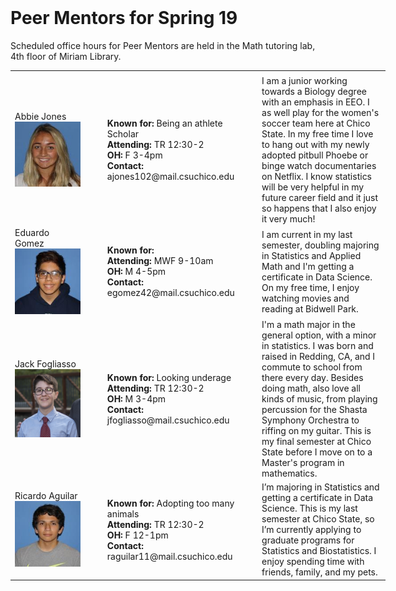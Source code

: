 <br>

# Peer Mentors for Spring 19

Scheduled office hours for Peer Mentors are held in the Math tutoring lab, 4th floor of Miriam Library.

<style>
    table {
      table-layout: fixed;
      width: 600px;
    }
</style>
   
<table width="800" cellspacing="20" cellpadding="20">
<tbody>

<tr>
  <td width="200"></td>
  <td width="50"></td>
  <td width="200"></td>
  <td width="50"></td>
  <td width="400"></td>
</tr>
  
<tr></tr>

<tr>
<td>Abbie Jones<img src="mentors/abbie.jpg" alt="" /></td>
<td></td>
<td><strong>Known for: </strong> Being an athlete Scholar <br> 
    <strong>Attending: </strong> TR 12:30-2 <br> 
    <strong>OH: </strong> F 3-4pm <br> 
    <strong>Contact: </strong> ajones102@mail.csuchico.edu <br> </td>
<td></td>
<td> I am a junior working towards a Biology degree with an emphasis in EEO. I as well play for the women's soccer team here at Chico State. In my free time I love to hang out with my newly adopted pitbull Phoebe or binge watch documentaries on Netflix. I know statistics will be very helpful in my future career field and it just so happens that I also enjoy it very much!</td>
</tr>

<tr></tr>

<tr>
<td>Eduardo Gomez<img src="mentors/eduardo.jpg" alt="" /></td>
<td></td>
<td><strong>Known for: </strong>  <br> 
    <strong>Attending: </strong> MWF 9-10am <br> 
    <strong>OH: </strong> M 4-5pm <br> 
    <strong>Contact: </strong> egomez42@mail.csuchico.edu <br> </td>
<td></td>
<td>I am current in my last semester, doubling majoring in Statistics and Applied Math and I'm getting a certificate in Data Science. On my free time, I enjoy watching movies and reading at Bidwell Park.</td>
</tr>

<tr></tr>

<tr>
<td>Jack Fogliasso<img src="mentors/jack.jpg" alt="" /></td>
<td></td>
<td><strong>Known for: </strong> Looking underage <br> 
    <strong>Attending: </strong> TR 12:30-2 <br> 
    <strong>OH: </strong> M 3-4pm <br> 
    <strong>Contact: </strong> jfogliasso@mail.csuchico.edu <br> </td>
<td></td>
<td>I'm a math major in the general option, with a minor in statistics. I was born and raised in Redding, CA, and I commute to school from there every day. Besides doing math, also love all kinds of music, from playing percussion for the Shasta Symphony Orchestra to riffing on my guitar. This is my final semester at Chico State before I move on to a Master's program in mathematics.</td>
</tr>

<tr></tr>

<tr>
<td>Ricardo Aguilar<img src="mentors/ricardo.jpg" alt="" /></td>
<td></td>
<td><strong>Known for: </strong> Adopting too many animals <br> 
    <strong>Attending: </strong> TR 12:30-2 <br> 
    <strong>OH: </strong> F 12-1pm <br> 
    <strong>Contact: </strong> raguilar11@mail.csuchico.edu <br> </td>
<td></td>
<td>I’m majoring in Statistics and getting a certificate in Data Science. This is my last semester at Chico State, so I’m currently applying to graduate programs for Statistics and Biostatistics. I enjoy spending time with friends, family, and my pets. </td>
</tr>

</tbody>
</table>
